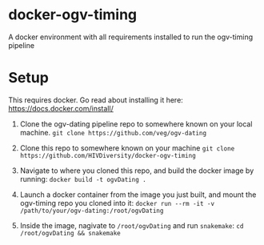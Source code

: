 # docker-ogv-timing
A docker environment with all requirements installed to run the ogv-timing pipeline

# Setup
This requires docker. Go read about installing it here: https://docs.docker.com/install/

1. Clone the ogv-dating pipeline repo to somewhere known on your local machine.
`git clone https://github.com/veg/ogv-dating`

2. Clone this repo to somewhere known on your machine
`git clone https://github.com/HIVDiversity/docker-ogv-timing`

3. Navigate to where you cloned this repo, and build the docker image by running:
`docker build -t ogvDating .`

4. Launch a docker container from the image you just built, and mount the ogv-timing repo you cloned into it:
`docker run --rm -it -v /path/to/your/ogv-dating:/root/ogvDating`

5. Inside the image, nagivate to `/root/ogvDating` and run `snakemake`:
`cd /root/ogvDating && snakemake`
